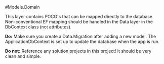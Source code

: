 #Models.Domain

This layer contains POCO's that can be mapped directly to the database. Non-conventional EF mapping should 
be handled in the Data layer in the DbContext class (not attributes).

**Do:** Make sure you create a Data.Migration after adding a new model. The ApplicationDbContext is set up
to update the database when the app is run.

**Do not:** Reference any solution projects in this project! It should be very clean and simple.